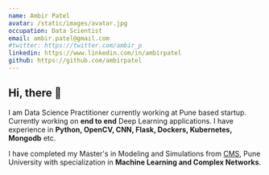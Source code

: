 ```yaml
---
name: Ambir Patel
avatar: /static/images/avatar.jpg
occupation: Data Scientist
email: ambir.patel@gmail.com
#twitter: https://twitter.com/ambir_p
linkedin: https://www.linkedin.com/in/ambirpatel
github: https://github.com/ambirpatel
---
```


## Hi, there 👋

I am Data Science Practitioner currently working at Pune based startup. Currently working on **end to end** Deep Learning applications. I have experience in **Python, OpenCV, CNN, Flask, Dockers, Kubernetes, Mongodb** etc.

I have completed my Master's in Modeling and Simulations from [CMS](http://cms.unipune.ac.in/research/), Pune University with specialization in **Machine Learning and Complex Networks**.
